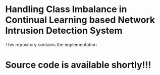 # Handling Class Imbalance in Continual Learning based Network Intrusion Detection System
This repository contains the implementation 

# Source code is available shortly!!!
